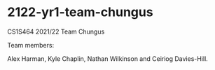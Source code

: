 # 2122-yr1-team-chungus
CS1S464 2021/22 Team Chungus


Team members:

Alex Harman, Kyle Chaplin, Nathan Wilkinson and Ceiriog Davies-Hill.
